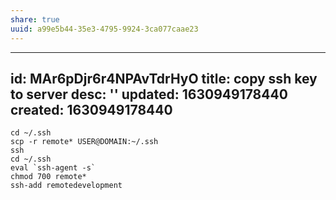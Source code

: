 ```yaml
---
share: true
uuid: a99e5b44-35e3-4795-9924-3ca077caae23
---
```

---
id: MAr6pDjr6r4NPAvTdrHyO
title: copy ssh key to server
desc: ''
updated: 1630949178440
created: 1630949178440
---

```
cd ~/.ssh
scp -r remote* USER@DOMAIN:~/.ssh
ssh 
cd ~/.ssh
eval `ssh-agent -s`
chmod 700 remote*
ssh-add remotedevelopment
```
